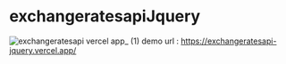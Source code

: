 # exchangeratesapiJquery
![exchangeratesapi vercel app_ (1)](https://user-images.githubusercontent.com/73821776/176996046-ea026100-e78a-4954-b527-6467cde8d3c1.png)
demo url : https://exchangeratesapi-jquery.vercel.app/
